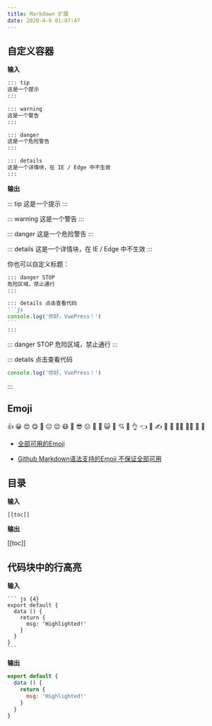 ```yaml
---
title: Markdown 扩展
date: 2020-4-9 01:07:47
---
```


## 自定义容器

**输入**

```md
::: tip
这是一个提示
:::

::: warning
这是一个警告
:::

::: danger
这是一个危险警告
:::

::: details
这是一个详情块，在 IE / Edge 中不生效
:::
```

**输出**

::: tip
这是一个提示
:::

::: warning
这是一个警告
:::

::: danger
这是一个危险警告
:::

::: details
这是一个详情块，在 IE / Edge 中不生效
:::

你也可以自定义标题：

~~~md
::: danger STOP
危险区域，禁止通行
:::

::: details 点击查看代码
```js
console.log('你好，VuePress！')
```
:::
~~~

::: danger STOP
危险区域，禁止通行
:::

::: details 点击查看代码
```js
console.log('你好，VuePress！')
```
:::

## Emoji

:+1: :grinning: :heart_eyes: :yum: :hugs: :neutral_face: :relieved: :mask: :cowboy_hat_face: :sunglasses: :confused: :triumph: :shit: :smiley_cat: :see_no_evil: :cupid: :wave: :ok_hand: :point_left: :clap: :writing_hand: :muscle: :baby: :frowning_woman: :frowning_man: :tada: :100:

- [全部可用的Emoji](https://github.com/markdown-it/markdown-it-emoji/blob/master/lib/data/full.json)

- [Github Markdown语法支持的Emoji 不保证全部可用](https://github.com/ikatyang/emoji-cheat-sheet)

## 目录

**输入**

```
[[toc]]
```

**输出**

[[toc]]

## 代码块中的行高亮

**输入**

~~~text
``` js {4}
export default {
  data () {
    return {
      msg: 'Highlighted!'
    }
  }
}
```
~~~

**输出**

``` js {4}
export default {
  data () {
    return {
      msg: 'Highlighted!'
    }
  }
}
```